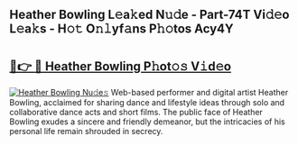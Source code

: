 ## Heather Bowling L𝚎a𝚔ed N𝚞𝚍e - Part-74T Vi𝚍𝚎o L𝚎a𝚔s - H𝚘𝚝 O𝚗𝚕yf𝚊ns P𝚑𝚘tos Acy4Y

# <h2><a href="http://kf3uy35.oniu.top/?m=Heather+Bowling">🔗👉 🔴 Heather Bowling P𝚑ot𝚘𝚜 V𝚒d𝚎o</a></h2>

[![Heather Bowling Nu𝚍e𝚜](https://i.imgur.com/0qMVB7G.gif)](http://kf3uy35.oniu.top/?m=Heather+Bowling)
Web-based performer and digital artist Heather Bowling, acclaimed for sharing dance and lifestyle ideas through solo and collaborative dance acts and short films. The public face of Heather Bowling exudes a sincere and friendly demeanor, but the intricacies of his personal life remain shrouded in secrecy.  

